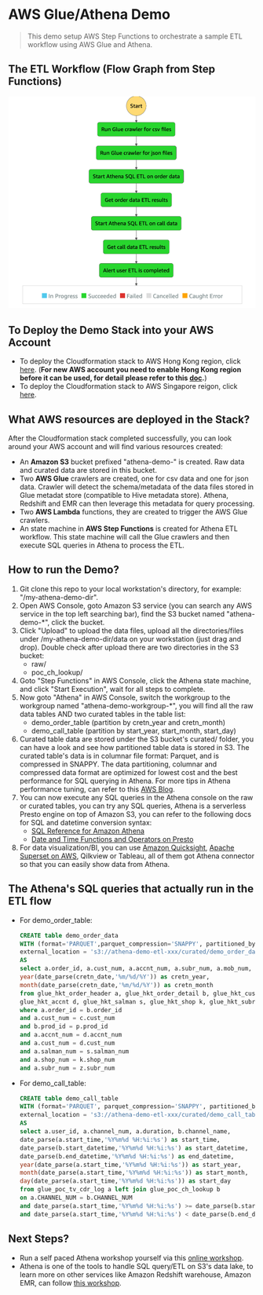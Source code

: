 # AWS Glue/Athena Demo
> This demo setup AWS Step Functions to orchestrate a sample ETL workflow using AWS Glue and Athena.

## The ETL Workflow (Flow Graph from Step Functions)

![](https://raw.githubusercontent.com/peteragility/athena-etl-demo/master/diagram/athena-step-functions.png)

## To Deploy the Demo Stack into your AWS Account
- To deploy the Cloudformation stack to AWS Hong Kong region, click [here](https://console.aws.amazon.com/cloudformation/home?region=ap-east-1#/stacks/new?stackName=athena-etl-demo-stack&templateURL=https://raw.githubusercontent.com/peteragility/athena-etl-demo/master/athena-ctas-workflow.yaml). (**For new AWS account you need to enable Hong Kong region before it can be used, for detail please refer to this [doc](https://docs.aws.amazon.com/general/latest/gr/rande-manage.html#rande-manage-enable).**)
- To deploy the Cloudformation stack to AWS Singapore reigon, click [here](https://console.aws.amazon.com/cloudformation/home?region=ap-southeast-1#/stacks/new?stackName=athena-etl-demo-stack&templateURL=https://raw.githubusercontent.com/peteragility/athena-etl-demo/master/athena-ctas-workflow.yaml).

## What AWS resources are deployed in the Stack?
After the Cloudformation stack completed successfully, you can look around your AWS account and will find various resources created:
- An **Amazon S3** bucket prefixed "athena-demo-" is created. Raw data and curated data are stored in this bucket.
- Two **AWS Glue** crawlers are created, one for csv data and one for json data. Crawler will detect the schema/metadata of the data files stored in Glue metadat store (compatible to Hive metadata store). Athena, Redshift and EMR can then leverage this metadata for query processing.
- Two **AWS Lambda** functions, they are created to trigger the AWS Glue crawlers.
- An state machine in **AWS Step Functions** is created for Athena ETL workflow. This state machine will call the Glue crawlers and then execute SQL queries in Athena to process the ETL.

## How to run the Demo?
1. Git clone this repo to your local workstation's directory, for example: "/my-athena-demo-dir".
2. Open AWS Console, goto Amazon S3 service (you can search any AWS service in the top left searching bar), find the S3 bucket named "athena-demo-*", click the bucket.
3. Click "Upload" to upload the data files, upload all the directories/files under /my-athena-demo-dir/data on your workstation (just drag and drop). Double check after upload there are two directories in the S3 bucket:
   - raw/
   - poc_ch_lookup/
4. Goto "Step Functions" in AWS Console, click the Athena state machine, and click "Start Execution", wait for all steps to complete.
5. Now goto "Athena" in AWS Console, switch the workgroup to the workgroup named "athena-demo-workgroup-*", you will find all the raw data tables AND two curated tables in the table list:
   - demo_order_table (partition by cretn_year and cretn_month)
   - demo_call_table (partition by start_year, start_month, start_day)
6. Curated table data are stored under the S3 bucket's curated/ folder, you can have a look and see how partitioned table data is stored in S3. The curated table's data is in columnar file format: Parquet, and is compressed in SNAPPY. The data partitioning, columnar and compressed data format are optimized for lowest cost and the best performance for SQL querying in Athena. For more tips in Athena performance tuning, can refer to this [AWS Blog](https://aws.amazon.com/blogs/big-data/top-10-performance-tuning-tips-for-amazon-athena/).
7. You can now execute any SQL queries in the Athena console on the raw or curated tables, you can try any SQL queries, Athena is a serverless Presto engine on top of Amazon S3, you can refer to the following docs for SQL and datetime conversion syntax:
   - [SQL Reference for Amazon Athena](https://docs.aws.amazon.com/athena/latest/ug/ddl-sql-reference.html)
   - [Date and Time Functions and Operators on Presto](https://prestodb.io/docs/current/functions/datetime.html)
8. For data visualization/BI, you can use [Amazon Quicksight](https://aws.amazon.com/quicksight/), [Apache Superset on AWS](https://aws.amazon.com/quickstart/architecture/apache-superset/), Qilkview or Tableau, all of them got Athena connector so that you can easily show data from Athena.

## The Athena's SQL queries that actually run in the ETL flow
- For demo_order_table:
  ```sql
  CREATE table demo_order_data
  WITH (format='PARQUET',parquet_compression='SNAPPY', partitioned_by=array['cretn_year','cretn_month'],
  external_location = 's3://athena-demo-etl-xxx/curated/demo_order_data/')
  AS
  select a.order_id, a.cust_num, a.accnt_num, a.subr_num, a.mob_num, a.order_type_cd, a.order_stat, a.shop_num, a.salman_num, a.cretn_date, a.completion_date, a.serv_req_date, a.cancellation_date, b.order_sub_id, b.order_action, b.prod_id, p.prod_name, p.prod_desc, p.prod_type,p.onetime_fee,p.mthly_fee, c.doc_type_cd, c.acq_date, c.cust_type, d.accnt_cretn_date, d.accnt_expiry_date, d.pay_meth_cd, s.salman_name, s.salman_team, k.shop_name, k.shop_addr, k.sal_chl, z.owner_cust_num, z.acq_date as subr_acq_date, 
  year(date_parse(cretn_date,'%m/%d/%Y')) as cretn_year, 
  month(date_parse(cretn_date,'%m/%d/%Y')) as cretn_month 
  from glue_hkt_order_header a, glue_hkt_order_detail b, glue_hkt_cust c, glue_hkt_prod p, 
  glue_hkt_accnt d, glue_hkt_salman s, glue_hkt_shop k, glue_hkt_subr z 
  where a.order_id = b.order_id 
  and a.cust_num = c.cust_num 
  and b.prod_id = p.prod_id 
  and a.accnt_num = d.accnt_num 
  and a.cust_num = d.cust_num 
  and a.salman_num = s.salman_num 
  and a.shop_num = k.shop_num 
  and a.subr_num = z.subr_num
  ```
- For demo_call_table:
  ```sql
  CREATE table demo_call_table 
  WITH (format='PARQUET', parquet_compression='SNAPPY', partitioned_by=array['start_year','start_month','start_day'] 
  external_location = 's3://athena-demo-etl-xxx/curated/demo_call_table/') 
  AS
  select a.user_id, a.channel_num, a.duration, b.channel_name, 
  date_parse(a.start_time,'%Y%m%d %H:%i:%s') as start_time, 
  date_parse(b.start_datetime,'%Y%m%d %H:%i:%s') as start_datetime, 
  date_parse(b.end_datetime,'%Y%m%d %H:%i:%s') as end_datetime, 
  year(date_parse(a.start_time,'%Y%m%d %H:%i:%s')) as start_year, 
  month(date_parse(a.start_time,'%Y%m%d %H:%i:%s')) as start_month, 
  day(date_parse(a.start_time,'%Y%m%d %H:%i:%s')) as start_day
  from glue_poc_tv_cdr_log a left join glue_poc_ch_lookup b 
  on a.CHANNEL_NUM = b.CHANNEL_NUM
  and date_parse(a.start_time,'%Y%m%d %H:%i:%s') >= date_parse(b.start_datetime,'%Y%m%d %H:%i:%s')
  and date_parse(a.start_time,'%Y%m%d %H:%i:%s') < date_parse(b.end_datetime,'%Y%m%d %H:%i:%s')
  ```

## Next Steps?
- Run a self paced Athena workshop yourself via this [online workshop](https://athena-in-action.workshop.aws/20-howtostart/201-self-paced.html).
- Athena is one of the tools to handle SQL query/ETL on S3's data lake, to learn more on other services like Amazon Redshift warehouse, Amazon EMR, can follow [this workshop](https://intro-to-analytics-on-aws.workshop.aws/en/lab-guide/ingest.html).